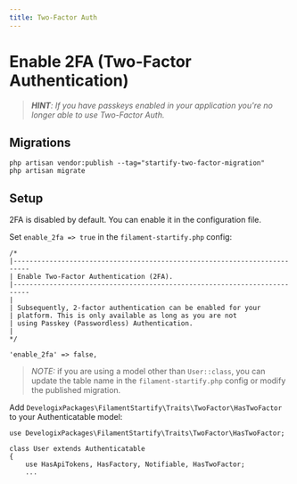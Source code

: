 ```yaml
---
title: Two-Factor Auth
---
```


# Enable 2FA (Two-Factor Authentication)

>***HINT**: If you have passkeys enabled in your application you're no longer able
to use Two-Factor Auth.*

## Migrations
```bash:no-line-numbers
php artisan vendor:publish --tag="startify-two-factor-migration"
php artisan migrate
```

## Setup

2FA is disabled by default. You can enable it in the configuration file.

Set `enable_2fa => true` in the ``filament-startify.php`` config:

```php:no-line-numbers
/*
|--------------------------------------------------------------------------
| Enable Two-Factor Authentication (2FA).
|--------------------------------------------------------------------------
|
| Subsequently, 2-factor authentication can be enabled for your
| platform. This is only available as long as you are not
| using Passkey (Passwordless) Authentication.
|
*/

'enable_2fa' => false,

```

>*NOTE:* if you are using a model other than `User::class`,
you can update the table name in the ``filament-startify.php`` config
or modify the published migration.


Add `DevelogixPackages\FilamentStartify\Traits\TwoFactor\HasTwoFactor` to your Authenticatable model:


```php:no-line-numbers
use DevelogixPackages\FilamentStartify\Traits\TwoFactor\HasTwoFactor;

class User extends Authenticatable
{
    use HasApiTokens, HasFactory, Notifiable, HasTwoFactor;
    ...
```
